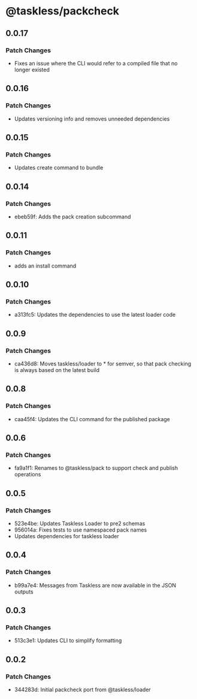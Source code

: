 # @taskless/packcheck

## 0.0.17

### Patch Changes

- Fixes an issue where the CLI would refer to a compiled file that no longer existed

## 0.0.16

### Patch Changes

- Updates versioning info and removes unneeded dependencies

## 0.0.15

### Patch Changes

- Updates create command to bundle

## 0.0.14

### Patch Changes

- ebeb59f: Adds the pack creation subcommand

## 0.0.11

### Patch Changes

- adds an install command

## 0.0.10

### Patch Changes

- a313fc5: Updates the dependencies to use the latest loader code

## 0.0.9

### Patch Changes

- ca436d8: Moves taskless/loader to \* for semver, so that pack checking is always based on the latest build

## 0.0.8

### Patch Changes

- caa45f4: Updates the CLI command for the published package

## 0.0.6

### Patch Changes

- fa9a1f1: Renames to @taskless/pack to support check and publish operations

## 0.0.5

### Patch Changes

- 523e4be: Updates Taskless Loader to pre2 schemas
- 956014a: Fixes tests to use namespaced pack names
- Updates dependencies for taskless loader

## 0.0.4

### Patch Changes

- b99a7e4: Messages from Taskless are now available in the JSON outputs

## 0.0.3

### Patch Changes

- 513c3e1: Updates CLI to simplify formatting

## 0.0.2

### Patch Changes

- 344283d: Initial packcheck port from @taskless/loader
